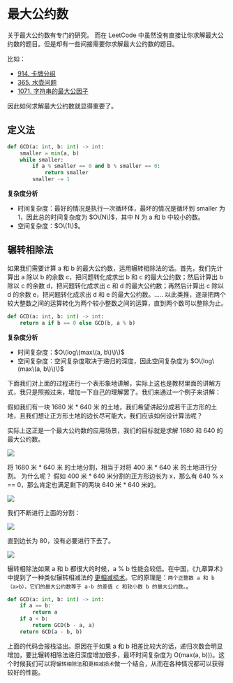 # 最大公约数

关于最大公约数有专门的研究。 而在 LeetCode 中虽然没有直接让你求解最大公约数的题目。但是却有一些间接需要你求解最大公约数的题目。

比如：

* [914. 卡牌分组](https://leetcode-cn.com/problems/x-of-a-kind-in-a-deck-of-cards/solution/python3-zui-da-gong-yue-shu-914-qia-pai-fen-zu-by-/)
* [365. 水壶问题](https://leetcode-cn.com/problems/water-and-jug-problem/solution/bfszui-da-gong-yue-shu-by-fe-lucifer/)
* [1071. 字符串的最大公因子](https://leetcode-cn.com/problems/greatest-common-divisor-of-strings/solution/1071-zi-fu-chuan-de-zui-da-gong-yin-zi-zui-da-gong/)

因此如何求解最大公约数就显得重要了。

## 定义法

```python
def GCD(a: int, b: int) -> int:
    smaller = min(a, b)
    while smaller:
        if a % smaller == 0 and b % smaller == 0:
            return smaller
        smaller -= 1
```

**复杂度分析**

* 时间复杂度：最好的情况是执行一次循环体，最坏的情况是循环到 smaller 为 1，因此总的时间复杂度为 $O\(N\)$，其中 N 为 a 和 b 中较小的数。
* 空间复杂度：$O\(1\)$。

## 辗转相除法

如果我们需要计算 a 和 b 的最大公约数，运用辗转相除法的话。首先，我们先计算出 a 除以 b 的余数 c，把问题转化成求出 b 和 c 的最大公约数；然后计算出 b 除以 c 的余数 d，把问题转化成求出 c 和 d 的最大公约数；再然后计算出 c 除以 d 的余数 e，把问题转化成求出 d 和 e 的最大公约数。..... 以此类推，逐渐把两个较大整数之间的运算转化为两个较小整数之间的运算，直到两个数可以整除为止。

```python
def GCD(a: int, b: int) -> int:
    return a if b == 0 else GCD(b, a % b)
```

**复杂度分析**

* 时间复杂度：$O\(log\(max\(a, b\)\)\)$
* 空间复杂度：空间复杂度取决于递归的深度，因此空间复杂度为 $O\(log\(max\(a, b\)\)\)$

下面我们对上面的过程进行一个表形象地讲解，实际上这也是教材里面的讲解方式，我只是照搬过来，增加一下自己的理解罢了。我们来通过一个例子来讲解：

假如我们有一块 1680 米 \* 640 米 的土地，我们希望讲起分成若干正方形的土地，且我们想让正方形土地的边长尽可能大，我们应该如何设计算法呢？

实际上这正是一个最大公约数的应用场景，我们的目标就是求解 1680 和 640 的最大公约数。

![](https://tva1.sinaimg.cn/large/007S8ZIlly1ghluj0ysrjj30f104zmxs.jpg)

将 1680 米 \* 640 米 的土地分割，相当于对将 400 米 \* 640 米 的土地进行分割。 为什么呢？ 假如 400 米 \* 640 米分割的正方形边长为 x，那么有 640 % x == 0，那么肯定也满足剩下的两块 640 米 \* 640 米的。

![](https://tva1.sinaimg.cn/large/007S8ZIlly1ghluj6lpjej30g805aaap.jpg)

我们不断进行上面的分割：

![](https://tva1.sinaimg.cn/large/007S8ZIlly1ghlujd4rhbj307x08v74i.jpg)

直到边长为 80，没有必要进行下去了。

![](https://tva1.sinaimg.cn/large/007S8ZIlly1ghlujgvkvbj30aa04umx2.jpg)

辗转相除法如果 a 和 b 都很大的时候，a % b 性能会较低。在中国，《九章算术》中提到了一种类似辗转相减法的 [更相减损术](https://zh.wikisource.org/wiki/%E4%B9%9D%E7%AB%A0%E7%AE%97%E8%A1%93#-.7BA.7Czh-hans:.E5.8D.B7.3Bzh-hant:.E5.8D.B7.7D-.E7.AC.AC.E4.B8.80.E3.80.80.E6.96.B9.E7.94.B0.E4.BB.A5.E5.BE.A1.E7.94.B0.E7.96.87.E7.95.8C.E5.9F.9F)。它的原理是：`两个正整数 a 和 b（a>b），它们的最大公约数等于 a-b 的差值 c 和较小数 b 的最大公约数。`。

```python
def GCD(a: int, b: int) -> int:
    if a == b:
        return a
    if a < b:
        return GCD(b - a, a)
    return GCD(a - b, b)
```

上面的代码会报栈溢出。原因在于如果 a 和 b 相差比较大的话，递归次数会明显增加，要比辗转相除法递归深度增加很多，最坏时间复杂度为 O\(max\(a, b\)\)\)。这个时候我们可以将`辗转相除法`和`更相减损术`做一个结合，从而在各种情况都可以获得较好的性能。

